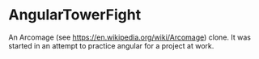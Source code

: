 AngularTowerFight
=================

An Arcomage (see https://en.wikipedia.org/wiki/Arcomage) clone.  It was started in an attempt to practice angular for a project at work.
